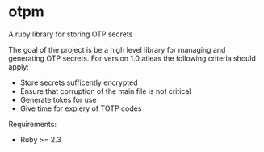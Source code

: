 # otpm
A ruby library for storing OTP secrets

The goal of the project is be a high level library for managing and generating
OTP secrets. For version 1.0 atleas the following criteria should apply:

- Store secrets sufficently encrypted
- Ensure that corruption of the main file is not critical
- Generate tokes for use
- Give time for expiery of TOTP codes

Requirements:
 - Ruby >= 2.3